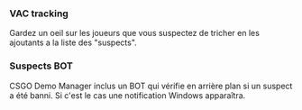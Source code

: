 ### VAC tracking

Gardez un oeil sur les joueurs que vous suspectez de tricher en les ajoutants a la liste des "suspects".

### Suspects BOT

CSGO Demo Manager inclus un BOT qui vérifie en arrière plan si un suspect a été banni. Si c'est le cas une notification Windows apparaîtra.
